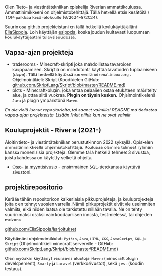 Olen Tieto- ja viestintätekniikan opiskelija Riverian ammattikoulussa. Ammattinimikkeeni on ohjelmistokehittäjä. Tällä hetkellä etsin kesätöitä / TOP-paikkaa kesä-elokuulle (6/2024-8/2024).

Suurin osa github projekteistani on tällä hetkellä koulukäyttäjälläni [EliaSippola](https://github.com/EliaSippola). Loin käyttäjän [esippola](https://github.com/esippola), koska joudun luultavasti luopumaan koulukäyttäjästäni tulevaisuudessa.

## Vapaa-ajan projekteja
- traderooms - Minecraft-skripti joka mahdollistaa tavaroiden kauppaamisen. Skriptiä on mahdotonta käyttää tavatoiden tuplaamiseen (dupe). Tällä hetkellä käytössä serverillä `Adrenalinbox.org` . Ohjelmointikieli: Skript (Koodikielen GitHub: [github.com/SkriptLang/Skript/blob/master/README.md](https://github.com/SkriptLang/Skript/blob/master/README.md))
- plots - Minecraft-plugin, joka antaa pelaajien ostaa etukäteen määritelty alue, ja ottaa siitä vuokraa. **Plugin on täysin kesken.** Ohjelmointikielenä `Java` ja plugin ympäristönä `Maven`.

*En ole vielä luonut repositorioita, tai saanut valmiiksi README.md tiedostoa vapaa-ajan projekteista. Lisään linkit niihin kun ne ovat valmiit*

## Kouluprojektit - Riveria (2021-)
Aloitin tieto- ja viestintätekniikan perustutkinnon 2022 syksyllä. Opiskelen ammattinimikkeellä ohjelmistokehittäjä. Koulussa olemme tehneet ryhmän kanssa monenlaisia projekteja. Olemme tällä hetkellä tehneet 3 sivustoa, joista kahdessa on käytetty selkeitä ohjeita.

- [Osto- ja myyntisivusto](https://github.com/EliaSippola/ostojamyynti2023) - ensimmäinen SQL-tietokantaa käyttävä sivustoni.

## projektirepositorio
Kerään tähän repositorioon kaikenlaisia pikkuprojekteja, ja kouluprojekteja joita olen tehnyt vuosien varrella. Nämä pikkuprojektit eivät ole useimmiten valmiita, eikä niiden laatua ole tarkistettu millään tavalla. Ne on tehty suurimmaksi osaksi vain koodaamisen innosta, testimielessä, tai ohjeiden mukana.

[github.com/EliaSippola/harjoitukset](https://github.com/EliaSippola/harjoitukset)


Käyttämäni ohjelmointikielet:
`Python`, `Java`, `HTML`, `CSS`, `JavaScript`, `SQL` ja `Skript` (Ohjelmointikieli minecraft servereille - GitHub: [github.com/SkriptLang/Skript/blob/master/README.md](https://github.com/SkriptLang/Skript/blob/master/README.md))

Olen myöskin käyttänyt seuraavia alustoja:
`Maven` (minecraft plugin developement), `Smarty` ja `Laravel` (verkkosivustot), sekä `jest` (koodin testaus).
